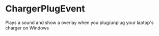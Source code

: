 # ChargerPlugEvent
 Plays a sound and show a overlay when you plug/unplug your laptop's charger on Windows
